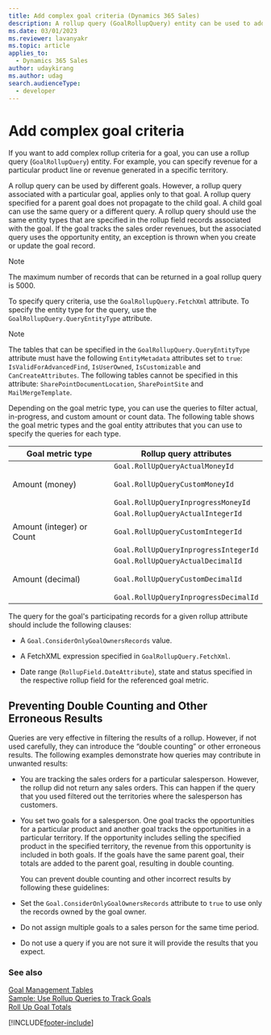 ```yaml
---
title: Add complex goal criteria (Dynamics 365 Sales)
description: A rollup query (GoalRollupQuery) entity can be used to add complex rollup criteria for a goal.
ms.date: 03/01/2023
ms.reviewer: lavanyakr
ms.topic: article
applies_to: 
  - Dynamics 365 Sales
author: udaykirang
ms.author: udag
search.audienceType: 
  - developer
---
```


# Add complex goal criteria

If you want to add complex rollup criteria for a goal, you can use a rollup query (`GoalRollupQuery`) entity. For example, you can specify revenue for a particular product line or revenue generated in a specific territory.  
  
 A rollup query can be used by different goals. However, a rollup query associated with a particular goal, applies only to that goal. A rollup query specified for a parent goal does not propagate to the child goal. A child goal can use the same query or a different query. A rollup query should use the same entity types that are specified in the rollup field records associated with the goal. If the goal tracks the sales order revenues, but the associated query uses the opportunity entity, an exception is thrown when you create or update the goal record.  
  
> [!NOTE]
>  The maximum number of records that can be returned in a goal rollup query is 5000.  
  
 To specify query criteria, use the `GoalRollupQuery.FetchXml` attribute. To specify the entity type for the query, use the `GoalRollupQuery.QueryEntityType` attribute.  
  
> [!NOTE]
>  The tables that can be specified in the `GoalRollupQuery.QueryEntityType` attribute must have the following `EntityMetadata` attributes set to `true`: `IsValidForAdvancedFind`, `IsUserOwned`, `IsCustomizable` and `CanCreateAttributes`. The following tables cannot be specified in this attribute: `SharePointDocumentLocation`, `SharePointSite` and `MailMergeTemplate`.  
  
 Depending on the goal metric type, you can use the queries to filter actual, in-progress, and custom amount or count data. The following table shows the goal metric types and the goal entity attributes that you can use to specify the queries for each type.  
  
|Goal metric type|Rollup query attributes|  
|----------------------|-----------------------------|  
|Amount (money)|`Goal.RollUpQueryActualMoneyId`<br /><br /> `Goal.RollUpQueryCustomMoneyId`<br /><br /> `Goal.RollUpQueryInprogressMoneyId`|  
|Amount (integer) or Count|`Goal.RollupQueryActualIntegerId`<br /><br /> `Goal.RollUpQueryCustomIntegerId`<br /><br /> `Goal.RollUpQueryInprogressIntegerId`|  
|Amount (decimal)|`Goal.RollUpQueryActualDecimalId`<br /><br /> `Goal.RollUpQueryCustomDecimalId`<br /><br /> `Goal.RollUpQueryInprogressDecimalId`|  
  
 The query for the goal's participating records for a given rollup attribute should include the following clauses:  
  
-   A `Goal.ConsiderOnlyGoalOwnersRecords` value.  
  
-   A FetchXML expression specified in `GoalRollupQuery.FetchXml`.  
  
-   Date range (`RollupField.DateAttribute`), state and status specified in the respective rollup field for the referenced goal metric.  
  
## Preventing Double Counting and Other Erroneous Results  
 Queries are very effective in filtering the results of a rollup. However, if not used carefully, they can introduce the “double counting” or other erroneous results. The following examples demonstrate how queries may contribute in unwanted results:  
  
- You are tracking the sales orders for a particular salesperson. However, the rollup did not return any sales orders. This can happen if the query that you used filtered out the territories where the salesperson has customers.  
  
- You set two goals for a salesperson. One goal tracks the opportunities for a particular product and another goal tracks the opportunities in a particular territory. If the opportunity includes selling the specified product in the specified territory, the revenue from this opportunity is included in both goals. If the goals have the same parent goal, their totals are added to the parent goal, resulting in double counting.  
  
  You can prevent double counting and other incorrect results by following these guidelines:  
  
- Set the `Goal.ConsiderOnlyGoalOwnersRecords` attribute to `true` to use only the records owned by the goal owner.  
  
- Do not assign multiple goals to a sales person for the same time period.  
  
- Do not use a query if you are not sure it will provide the results that you expect.  
  
### See also  
 [Goal Management Tables](goal-management-entities.md)   
 [Sample: Use Rollup Queries to Track Goals](sample-use-rollup-queries-track-goals.md)   
 [Roll Up Goal Totals](roll-up-goal-totals.md)

[!INCLUDE[footer-include](../../includes/footer-banner.md)]
